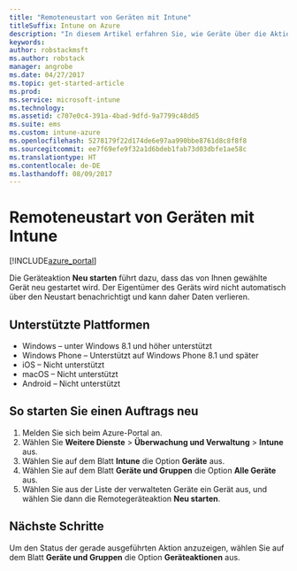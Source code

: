 ```yaml
---
title: "Remoteneustart von Geräten mit Intune"
titleSuffix: Intune on Azure
description: "In diesem Artikel erfahren Sie, wie Geräte über die Aktion zum Neustarten des Geräts remote neu gestartet werden."
keywords: 
author: robstackmsft
ms.author: robstack
manager: angrobe
ms.date: 04/27/2017
ms.topic: get-started-article
ms.prod: 
ms.service: microsoft-intune
ms.technology: 
ms.assetid: c707e0c4-391a-4bad-9dfd-9a7799c48dd5
ms.suite: ems
ms.custom: intune-azure
ms.openlocfilehash: 5278179f22d174de6e97aa990bbe8761d8c8f8f8
ms.sourcegitcommit: ee7f69efe9f32a1d6bdeb1fab73d03dbfe1ae58c
ms.translationtype: HT
ms.contentlocale: de-DE
ms.lasthandoff: 08/09/2017
---
```

# <a name="remotely-restart-devices-with-intune"></a>Remoteneustart von Geräten mit Intune


[!INCLUDE[azure_portal](./includes/azure_portal.md)]

Die Geräteaktion **Neu starten** führt dazu, dass das von Ihnen gewählte Gerät neu gestartet wird. Der Eigentümer des Geräts wird nicht automatisch über den Neustart benachrichtigt und kann daher Daten verlieren.

## <a name="supported-platforms"></a>Unterstützte Plattformen

- Windows – unter Windows 8.1 und höher unterstützt
- Windows Phone – Unterstützt auf Windows Phone 8.1 und später
- iOS – Nicht unterstützt
- macOS – Nicht unterstützt
- Android – Nicht unterstützt

## <a name="how-to-restart-a-device"></a>So starten Sie einen Auftrags neu

1. Melden Sie sich beim Azure-Portal an.
2. Wählen Sie **Weitere Dienste** > **Überwachung und Verwaltung** > **Intune** aus.
3. Wählen Sie auf dem Blatt **Intune** die Option **Geräte** aus.
4. Wählen Sie auf dem Blatt **Geräte und Gruppen** die Option **Alle Geräte** aus.
5. Wählen Sie aus der Liste der verwalteten Geräte ein Gerät aus, und wählen Sie dann die Remotegeräteaktion **Neu starten**.

## <a name="next-steps"></a>Nächste Schritte

Um den Status der gerade ausgeführten Aktion anzuzeigen, wählen Sie auf dem Blatt **Geräte und Gruppen** die Option **Geräteaktionen** aus.
